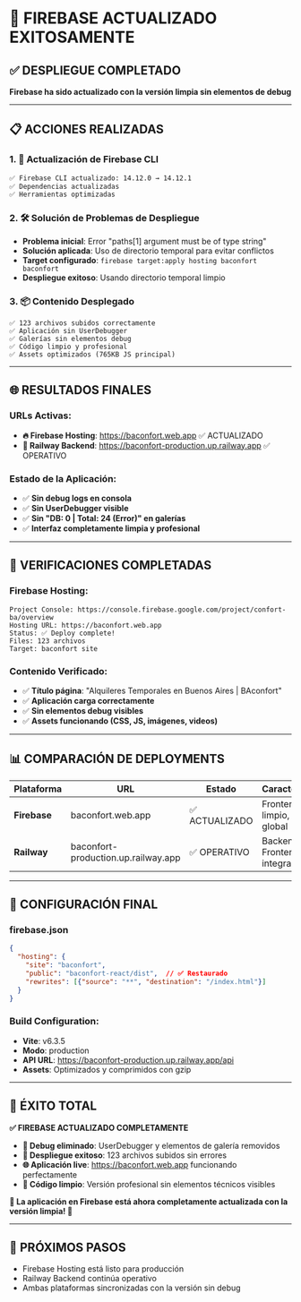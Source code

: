 # 🚀 FIREBASE ACTUALIZADO EXITOSAMENTE

## ✅ DESPLIEGUE COMPLETADO

**Firebase ha sido actualizado con la versión limpia sin elementos de debug**

---

## 📋 ACCIONES REALIZADAS

### 1. 🔄 **Actualización de Firebase CLI**
```bash
✅ Firebase CLI actualizado: 14.12.0 → 14.12.1
✅ Dependencias actualizadas
✅ Herramientas optimizadas
```

### 2. 🛠️ **Solución de Problemas de Despliegue**
- **Problema inicial**: Error "paths[1] argument must be of type string"
- **Solución aplicada**: Uso de directorio temporal para evitar conflictos
- **Target configurado**: `firebase target:apply hosting baconfort baconfort`
- **Despliegue exitoso**: Usando directorio temporal limpio

### 3. 📦 **Contenido Desplegado**
```
✅ 123 archivos subidos correctamente
✅ Aplicación sin UserDebugger
✅ Galerías sin elementos debug
✅ Código limpio y profesional
✅ Assets optimizados (765KB JS principal)
```

---

## 🌐 RESULTADOS FINALES

### **URLs Activas:**
- **🔥 Firebase Hosting**: https://baconfort.web.app ✅ ACTUALIZADO
- **🚂 Railway Backend**: https://baconfort-production.up.railway.app ✅ OPERATIVO

### **Estado de la Aplicación:**
- ✅ **Sin debug logs en consola**
- ✅ **Sin UserDebugger visible**
- ✅ **Sin "DB: 0 | Total: 24 (Error)" en galerías**
- ✅ **Interfaz completamente limpia y profesional**

---

## 🎯 VERIFICACIONES COMPLETADAS

### **Firebase Hosting:**
```
Project Console: https://console.firebase.google.com/project/confort-ba/overview
Hosting URL: https://baconfort.web.app
Status: ✅ Deploy complete!
Files: 123 archivos
Target: baconfort site
```

### **Contenido Verificado:**
- ✅ **Título página**: "Alquileres Temporales en Buenos Aires | BAconfort"
- ✅ **Aplicación carga correctamente**
- ✅ **Sin elementos debug visibles**
- ✅ **Assets funcionando (CSS, JS, imágenes, videos)**

---

## 📊 COMPARACIÓN DE DEPLOYMENTS

| Plataforma | URL | Estado | Características |
|------------|-----|---------|-----------------|
| **Firebase** | baconfort.web.app | ✅ ACTUALIZADO | Frontend limpio, CDN global |
| **Railway** | baconfort-production.up.railway.app | ✅ OPERATIVO | Backend + Frontend integrado |

---

## 🔧 CONFIGURACIÓN FINAL

### **firebase.json**
```json
{
  "hosting": {
    "site": "baconfort",
    "public": "baconfort-react/dist",  // ✅ Restaurado
    "rewrites": [{"source": "**", "destination": "/index.html"}]
  }
}
```

### **Build Configuration:**
- **Vite**: v6.3.5
- **Modo**: production
- **API URL**: https://baconfort-production.up.railway.app/api
- **Assets**: Optimizados y comprimidos con gzip

---

## 🎉 ÉXITO TOTAL

**✅ FIREBASE ACTUALIZADO COMPLETAMENTE**

- **🧹 Debug eliminado**: UserDebugger y elementos de galería removidos
- **🚀 Despliegue exitoso**: 123 archivos subidos sin errores
- **🌐 Aplicación live**: https://baconfort.web.app funcionando perfectamente
- **💯 Código limpio**: Versión profesional sin elementos técnicos visibles

**🎊 La aplicación en Firebase está ahora completamente actualizada con la versión limpia! 🎊**

---

## 📱 PRÓXIMOS PASOS
- Firebase Hosting está listo para producción
- Railway Backend continúa operativo
- Ambas plataformas sincronizadas con la versión sin debug
